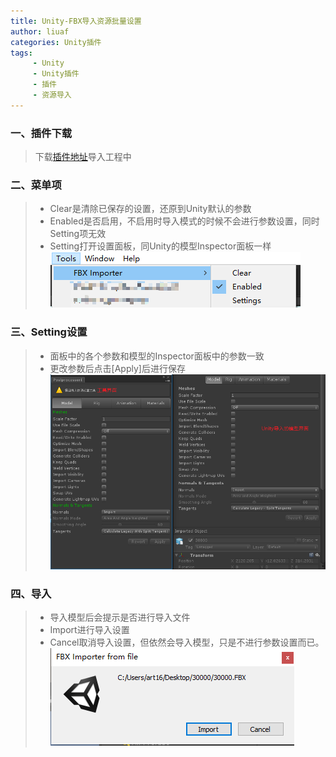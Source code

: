 ```yaml
---
title: Unity-FBX导入资源批量设置
author: liuaf
categories: Unity插件
tags:
     - Unity
     - Unity插件
     - 插件
     - 资源导入
---
```


### 一、插件下载
> 下载[插件地址](https://pan.baidu.com/s/1m3626xGDimYsLbrp-XxYSg)导入工程中

<!--more-->

### 二、菜单项
> + Clear是清除已保存的设置，还原到Unity默认的参数
> + Enabled是否启用，不启用时导入模式的时候不会进行参数设置，同时Setting项无效
> + Setting打开设置面板，同Unity的模型Inspector面板一样
![如图](/img/FbxImporter/Snipaste_2018-04-28_16-14-41.png)

### 三、Setting设置
> + 面板中的各个参数和模型的Inspector面板中的参数一致
> + 更改参数后点击[Apply]后进行保存
![如图](/img/FbxImporter/Snipaste_2018-04-28_16-13-53.png)

### 四、导入
> + 导入模型后会提示是否进行导入文件
> + Import进行导入设置
> + Cancel取消导入设置，但依然会导入模型，只是不进行参数设置而已。
![如图](/img/FbxImporter/Snipaste_2018-04-28_16-22-22.png)